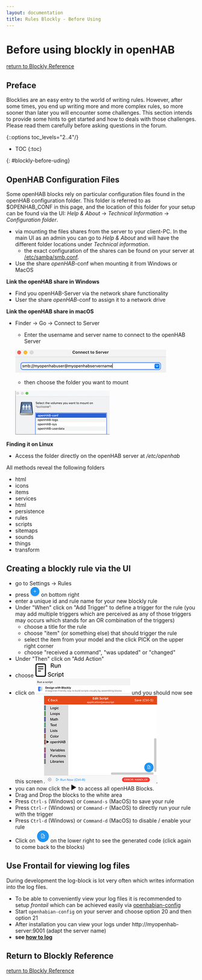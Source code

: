 ```yaml
---
layout: documentation
title: Rules Blockly - Before Using
---
```


# Before using blockly in openHAB
[return to Blockly Reference]({{base}}/configuration/rules-blockly.html)

## Preface

Blocklies are an easy entry to the world of writing rules. However, after some times, you end up writing more and more complex rules, so more sooner than later you will encounter some challenges. This section intends to provide some hints to get started and how to deals with those challenges. Please read them carefully before asking questions in the forum.

{::options toc_levels="2..4"/}

- TOC
{:toc}

{: #blockly-before-uding}

## **OpenHAB Configuration Files**

Some openHAB blocks rely on particular configuration files found in the openHAB configuration folder. This folder is referred to as $OPENHAB_CONF in this page, and the location of this folder for your setup can be found via the UI: *Help & About* -> *Technical Information* -> *Configuration folder*.


- via mounting the files shares from the server to your client-PC. In the main UI as an admin you can go to *Help & About* and will have the different folder locations under *Technical information*.
  - the exact configuration of the shares can be found on your server at [/etc/samba/smb.conf](https://github.com/openhab/openhabian/blob/main/includes/smb.conf).
- Use the share *openHAB*-conf when mounting it from Windows or MacOS

**Link the openHAB share in Windows**
- Find you openHAB-Server via the network share functionality
- User the share *openHAB*-conf to assign it to a network drive

**Link the openHAB share in macOS**

- Finder -> Go -> Connect to Server
  - Enter the username and server name to connect to the openHAB Server

  ![macos-share-1.png](images/blockly/blockly-openhab-macos-share-1.png)
  - then choose the folder you want to mount

  ![macos-share-2](images/blockly/blockly-openhab-macos-share-2.png)

**Finding it on Linux**
- Access the folder directly on the openHAB server at */etc/openhab*

All methods reveal the following folders
- html
- icons
- items
- services
- html
- persistence
- rules
- scripts
- sitemaps
- sounds
- things
- transform

## Creating a blockly rule via the UI
- go to Settings -> Rules
- press ![plus](images/blockly/blockly-plus-small.png) on bottom right
- enter a unique id and rule name for your new blockly rule
- Under "When" click on "Add Trigger" to define a trigger for the rule (you may add multiple triggers which are perceived as any of those triggers may occurs which stands for an OR combination of the triggers)
  - choose a title for the rule
  - choose "item" (or something else) that should trigger the rule
  - select the item from your model and the click PICK on the upper right corner
  - choose "received a command", "was updated" or "changed"
- Under "Then" click on "Add Action"
- choose ![run-script-1](images/blockly/blockly-run-script.png)
- click on ![run-script-2](images/blockly/blockly-run-script-2.png) und you should now see this screen
  ![blockly-edit-screen](images/blockly/blockly-edit-screen.png)
- you can now click the ![toolbox-submenu](images/blockly/blockly-arrow.png) to access all openHAB Blocks.
- Drag and Drop the blocks to the white area
- Press `Ctrl-s` (Windows) or `Command-s` (MacOS) to save your rule
- Press `Ctrl-r` (Windows) or `Command-r` (MacOS) to directly run your rule with the trigger
- Press `Ctrl-d` (Windows) or `Command-d` (MacOS) to disable / enable your rule
- Click on ![showcode](images/blockly/blockly-showcode.png) on the lower right to see the generated code (click again to come back to the blocks)

## Use Frontail for viewing log files
During development the log-block is lot very often which writes information into the log files.

- To be able to conveniently view your log files it is recommended to setup *frontail* which can be achieved easily via [openhabian-config](https://www.openhab.org/docs/installation/openhabian.html#optional-components)
- Start `openhabian-config` on your server and choose option 20 and then option 21
- After installation you can view your logs under http://myopenhab-server:9001 (adapt the server name)
- **see [how to log](https://www.openhab.org/docs/administration/logging.html)**


## Return to Blockly Reference

[return to Blockly Reference]({{base}}/configuration/rules-blockly.html)
